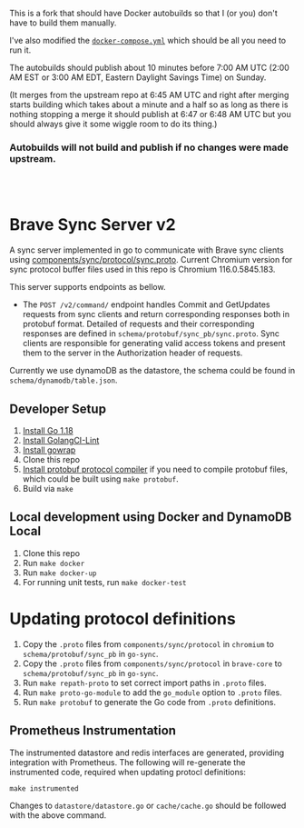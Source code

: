 
This is a fork that should have Docker autobuilds so that I (or you) don't have to build them manually.

I've also modified the [`docker-compose.yml`](https://github.com/flamy-brave/brave-sync-docker-autobuild/blob/master/docker-compose.yml) which should be all you need to run it.

The autobuilds should publish about 10 minutes before 7:00 AM UTC (2:00 AM EST or 3:00 AM EDT, Eastern Daylight Savings Time) on Sunday.

(It merges from the upstream repo at 6:45 AM UTC and right after merging starts building which takes about a minute and a half so as long as there is nothing stopping a merge it should publish at 6:47 or 6:48 AM UTC but you should always give it some wiggle room to do its thing.)
<h3>Autobuilds will not build and publish if no changes were made upstream.</h3>

<br>
<br>

# Brave Sync Server v2

A sync server implemented in go to communicate with Brave sync clients using
[components/sync/protocol/sync.proto](https://cs.chromium.org/chromium/src/components/sync/protocol/sync.proto).
Current Chromium version for sync protocol buffer files used in this repo is Chromium 116.0.5845.183.

This server supports endpoints as bellow.
- The `POST /v2/command/` endpoint handles Commit and GetUpdates requests from sync clients and return corresponding responses both in protobuf format. Detailed of requests and their corresponding responses are defined in `schema/protobuf/sync_pb/sync.proto`. Sync clients are responsible for generating valid access tokens and present them to the server in the Authorization header of requests.

Currently we use dynamoDB as the datastore, the schema could be found in `schema/dynamodb/table.json`.

## Developer Setup
1. [Install Go 1.18](https://golang.org/doc/install)
2. [Install GolangCI-Lint](https://github.com/golangci/golangci-lint#install)
3. [Install gowrap](https://github.com/hexdigest/gowrap#installation)
4. Clone this repo
5. [Install protobuf protocol compiler](https://github.com/protocolbuffers/protobuf#protocol-compiler-installation) if you need to compile protobuf files, which could be built using `make protobuf`.
6. Build via `make`

## Local development using Docker and DynamoDB Local
1. Clone this repo
2. Run `make docker`
3. Run `make docker-up`
4. For running unit tests, run `make docker-test`

# Updating protocol definitions
1. Copy the `.proto` files from `components/sync/protocol` in `chromium` to `schema/protobuf/sync_pb` in `go-sync`.
2. Copy the `.proto` files from `components/sync/protocol` in `brave-core` to `schema/protobuf/sync_pb` in `go-sync`.
3. Run `make repath-proto` to set correct import paths in `.proto` files.
4. Run `make proto-go-module` to add the `go_module` option to `.proto` files.
5. Run `make protobuf` to generate the Go code from `.proto` definitions.

## Prometheus Instrumentation
The instrumented datastore and redis interfaces are generated, providing integration with Prometheus.  The following will re-generate the instrumented code, required when updating protocl definitions:

```
make instrumented
```

Changes to `datastore/datastore.go` or `cache/cache.go` should be followed with the above command.
